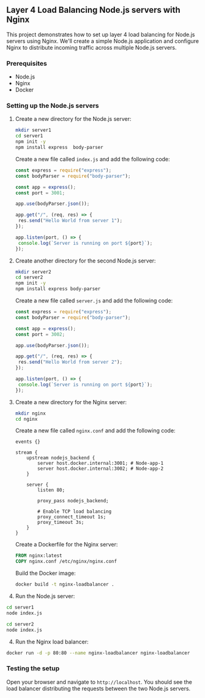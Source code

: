 ## Layer 4 Load Balancing Node.js servers with Nginx

This project demonstrates how to set up layer 4 load balancing for Node.js servers using Nginx. We'll create a simple Node.js application and configure Nginx to distribute incoming traffic across multiple Node.js servers.

### Prerequisites

- Node.js
- Nginx
- Docker

### Setting up the Node.js servers

1. Create a new directory for the Node.js server:

   ```bash
   mkdir server1
   cd server1
   npm init -y
   npm install express  body-parser
   ```

   Create a new file called `index.js` and add the following code:

   ```javascript
   const express = require("express");
   const bodyParser = require("body-parser");

   const app = express();
   const port = 3001;

   app.use(bodyParser.json());

   app.get("/", (req, res) => {
   	res.send("Hello World from server 1");
   });

   app.listen(port, () => {
   	console.log(`Server is running on port ${port}`);
   });
   ```

2. Create another directory for the second Node.js server:

   ```bash
   mkdir server2
   cd server2
   npm init -y
   npm install express body-parser
   ```

   Create a new file called `server.js` and add the following code:

   ```javascript
   const express = require("express");
   const bodyParser = require("body-parser");

   const app = express();
   const port = 3002;

   app.use(bodyParser.json());

   app.get("/", (req, res) => {
   	res.send("Hello World from server 2");
   });

   app.listen(port, () => {
   	console.log(`Server is running on port ${port}`);
   });
   ```

3. Create a new directory for the Nginx server:

   ```bash
   mkdir nginx
   cd nginx
   ```

   Create a new file called `nginx.conf` and add the following code:

   ```nginx
   events {}

   stream {
       upstream nodejs_backend {
           server host.docker.internal:3001; # Node-app-1
           server host.docker.internal:3002; # Node-app-2
       }

       server {
           listen 80;

           proxy_pass nodejs_backend;

           # Enable TCP load balancing
           proxy_connect_timeout 1s;
           proxy_timeout 3s;
       }
   }
   ```

   Create a Dockerfile for the Nginx server:

   ```dockerfile
   FROM nginx:latest
   COPY nginx.conf /etc/nginx/nginx.conf
   ```

   Build the Docker image:

   ```bash
   docker build -t nginx-loadbalancer .
   ```

4. Run the Node.js server:

```bash
cd server1
node index.js

cd server2
node index.js
```

4. Run the Nginx load balancer:

```bash
docker run -d -p 80:80 --name nginx-loadbalancer nginx-loadbalancer
```

### Testing the setup

Open your browser and navigate to `http://localhost`. You should see the load balancer distributing the requests between the two Node.js servers.

